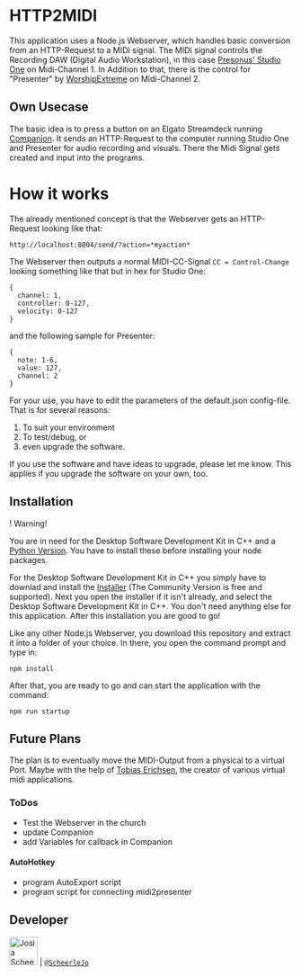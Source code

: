 # HTTP2MIDI

This application uses a Node.js Webserver, which handles basic conversion from an HTTP-Request to a MIDI signal. 
The MIDI signal controls the Recording DAW (Digital Audio Workstation), in this case [Presonus' Studio One](https://www.presonus.com/products/Studio-One) on Midi-Channel 1. In Addition to that, there is the control for "Presenter" by [WorshipExtreme](https://www.worshipextreme.com/en-us) on Midi-Channel 2.

## Own Usecase
The basic idea is to press a button on an Elgato Streamdeck running [Companion](https://github.com/bitfocus/companion). It sends an HTTP-Request to the computer running Studio One and Presenter for audio recording and visuals. There the Midi Signal gets created and input into the programs.


# How it works
The already mentioned concept is that the Webserver gets an HTTP-Request looking like that:
```
http://localhost:8004/send/?action=*myaction*
```
The Webserver then outputs a normal MIDI-CC-Signal `CC = Control-Change` looking something like that but in hex for Studio One:
``` AHK
{
  channel: 1,
  controller: 0-127,
  velocity: 0-127
}
```
and the following sample for Presenter:
``` AHK
{
  note: 1-6,
  value: 127,
  channel: 2
}
```

For your use, you have to edit the parameters of the default.json config-file. That is for several reasons: 
1. To suit your environment
2. To test/debug, or 
3. even upgrade the software.

If you use the software and have ideas to upgrade, please let me know. This applies if you upgrade the software on your own, too.

## Installation
! Warning!

You are in need for the Desktop Software Development Kit in C++ and a [Python Version](https://www.python.org/downloads/). You have to install these before installing your node packages.

For the Desktop Software Development Kit in C++ you simply have to downlad and install the [Installer](https://visualstudio.microsoft.com/de/downloads/) (The Community Version is free and supported).
Next you open the installer if it isn't already, and select the Desktop Software Development Kit in C++. You don't need anything else for this application. After this installation you are good to go!

Like any other Node.js Webserver, you download this repository and extract it into a folder of your choice. In there, you open the command prompt and type in:
```
npm install
```
After that, you are ready to go and can start the application with the command:
```
npm run startup
```

## Future Plans
The plan is to eventually move the MIDI-Output from a physical to a virtual Port. Maybe with the help of [Tobias Erichsen](https://www.tobias-erichsen.de/), the creator of various virtual midi applications.
### ToDos
- Test the Webserver in the church
- update Companion
- add Variables for callback in Companion

#### AutoHotkey
- program AutoExport script
- program script for connecting midi2presenter

## Developer

<img src="https://avatars.githubusercontent.com/ScheerleJo"   height="50px" title="Josia Scheerle"/> | [`@ScheerleJo`](https://github.com/ScheerleJo)
